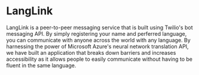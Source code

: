 # LangLink

LangLink is a peer-to-peer messaging service that is built using Twilio's bot messaging API. By simply registering your name and perferred language, you can communicate with anyone across the world with any language. By harnessing the power of Microsoft Azure's neural network translation API, we have built an application that breaks down barriers and increases accessibility as it allows people to easily communicate without having to be fluent in the same language.
